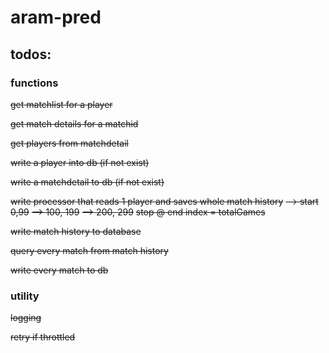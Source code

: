 # aram-pred

## todos:

### functions

~~get matchlist for a player~~

~~get match details for a matchid~~

~~get players from matchdetail~~

~~write a player into db (if not exist)~~

~~write a matchdetail to db (if not exist)~~

~~write processor that reads 1 player and saves whole match history~~
~~--> start 0,99~~
~~--> 100, 199~~
~~--> 200, 299~~
~~stop @ end index = totalGames~~

~~write match history to database~~

~~query every match from match history~~

~~write every match to db~~

### utility

~~logging~~

~~retry if throttled~~



